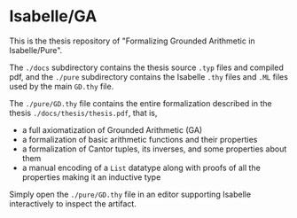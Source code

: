 # Isabelle/GA
This is the thesis repository of "Formalizing Grounded Arithmetic in Isabelle/Pure".

The `./docs` subdirectory contains the thesis source `.typ` files and compiled pdf, and the `./pure` subdirectory contains the Isabelle `.thy` files and `.ML` files used by the main `GD.thy` file.

The `./pure/GD.thy` file contains the entire formalization described in the thesis `./docs/thesis/thesis.pdf`, that is,
- a full axiomatization of Grounded Arithmetic (GA)
- a formalization of basic arithmetic functions and their properties
- a formalization of Cantor tuples, its inverses, and some properties about them
- a manual encoding of a `List` datatype along with proofs of all the properties making it an inductive type

Simply open the `./pure/GD.thy` file in an editor supporting Isabelle interactively to inspect the artifact.
